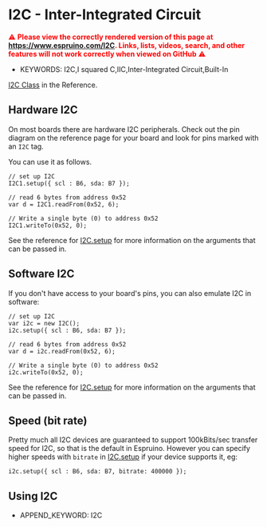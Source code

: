 <!--- Copyright (c) 2018 Gordon Williams, Pur3 Ltd. See the file LICENSE for copying permission. -->
I2C - Inter-Integrated Circuit
==============================

<span style="color:red">:warning: **Please view the correctly rendered version of this page at https://www.espruino.com/I2C. Links, lists, videos, search, and other features will not work correctly when viewed on GitHub** :warning:</span>

* KEYWORDS: I2C,I squared C,IIC,Inter-Integrated Circuit,Built-In

[I2C Class](/Reference#I2C) in the Reference.

Hardware I2C
------------

On most boards there are hardware I2C peripherals. Check out the
pin diagram on the reference page for your board and look for
pins marked with an `I2C` tag.

You can use it as follows.

```
// set up I2C
I2C1.setup({ scl : B6, sda: B7 });

// read 6 bytes from address 0x52
var d = I2C1.readFrom(0x52, 6);

// Write a single byte (0) to address 0x52
I2C1.writeTo(0x52, 0);
```

See the reference for [I2C.setup](/Reference#l_I2C_setup) for more information on
the arguments that can be passed in.

Software I2C
------------

If you don't have access to your board's pins, you can also emulate
I2C in software:

```
// set up I2C
var i2c = new I2C();
i2c.setup({ scl : B6, sda: B7 });

// read 6 bytes from address 0x52
var d = i2c.readFrom(0x52, 6);

// Write a single byte (0) to address 0x52
i2c.writeTo(0x52, 0);
```

See the reference for [I2C.setup](/Reference#l_I2C_setup) for more information on
the arguments that can be passed in.

Speed (bit rate)
----------------

Pretty much all I2C devices are guaranteed to support 100kBits/sec transfer
speed for I2C, so that is the default in Espruino. However you can specify
higher speeds with `bitrate` in [I2C.setup](/Reference#l_I2C_setup) if your
device supports it, eg:

```
i2c.setup({ scl : B6, sda: B7, bitrate: 400000 });
```


Using I2C
----------

* APPEND_KEYWORD: I2C
